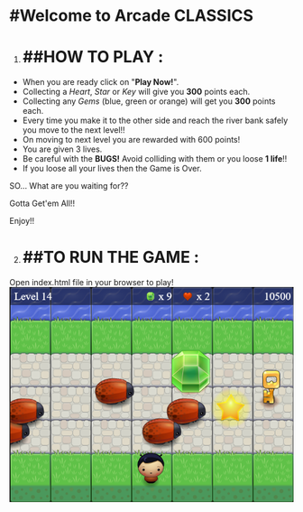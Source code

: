 #Welcome to Arcade CLASSICS
===========================

1. ##**HOW TO PLAY :**
   ===============

- When you are ready click on "**Play Now!**".
- Collecting a _Heart_, _Star_ or _Key_ will give you **300** points each.
- Collecting any _Gems_ (blue, green or orange) will get you **300** points each.
- Every time you make it to the other side and reach the river bank safely you move to the next level!!
- On moving to next level you are rewarded with 600 points!
- You are given 3 lives.
- Be careful with the **BUGS!** Avoid colliding with them or you loose **1 life**!!
- If you loose all your lives then the Game is Over.

SO... What are you waiting for??

Gotta Get'em All!!

Enjoy!!

2. ##**TO RUN THE GAME :**
   ===================
Open index.html file in your browser to play!
![Arcade Classics](images/screenshot.png)
